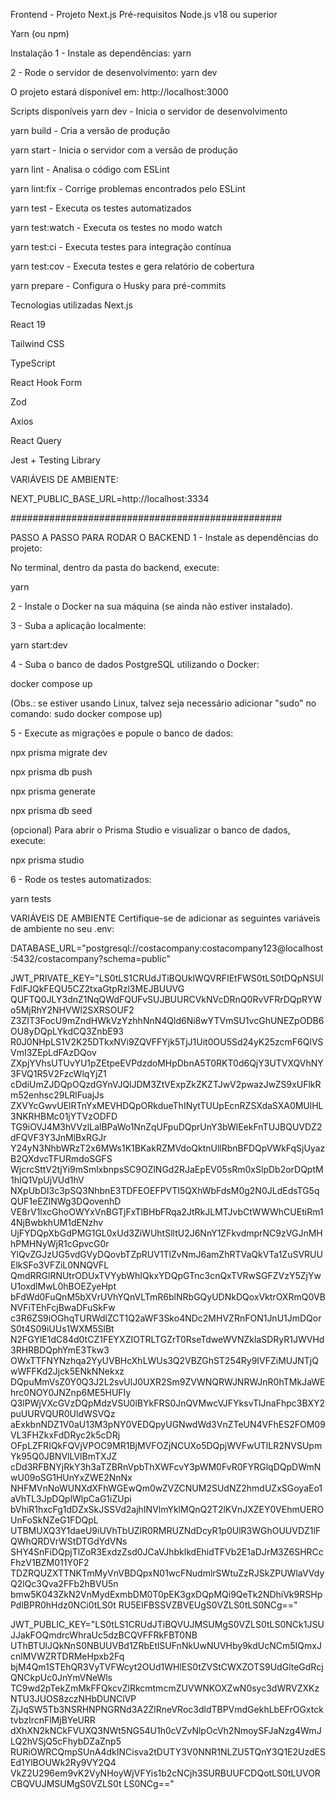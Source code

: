 Frontend - Projeto Next.js
Pré-requisitos
Node.js v18 ou superior

Yarn (ou npm)

Instalação
1 - Instale as dependências:
yarn

2 - Rode o servidor de desenvolvimento:
yarn dev

O projeto estará disponível em:
http://localhost:3000

Scripts disponíveis
yarn dev - Inicia o servidor de desenvolvimento

yarn build - Cria a versão de produção

yarn start - Inicia o servidor com a versão de produção

yarn lint - Analisa o código com ESLint

yarn lint:fix - Corrige problemas encontrados pelo ESLint

yarn test - Executa os testes automatizados

yarn test:watch - Executa os testes no modo watch

yarn test:ci - Executa testes para integração contínua

yarn test:cov - Executa testes e gera relatório de cobertura

yarn prepare - Configura o Husky para pré-commits

Tecnologias utilizadas
Next.js

React 19

Tailwind CSS

TypeScript

React Hook Form

Zod

Axios

React Query

Jest + Testing Library

VARIÁVEIS DE AMBIENTE:

NEXT_PUBLIC_BASE_URL=http://localhost:3334

#################################################

PASSO A PASSO PARA RODAR O BACKEND
1 - Instale as dependências do projeto:

No terminal, dentro da pasta do backend, execute:

yarn

2 - Instale o Docker na sua máquina (se ainda não estiver instalado).

3 - Suba a aplicação localmente:

yarn start:dev

4 - Suba o banco de dados PostgreSQL utilizando o Docker:

docker compose up

(Obs.: se estiver usando Linux, talvez seja necessário adicionar "sudo" no comando: sudo docker compose up)

5 - Execute as migrações e popule o banco de dados:

npx prisma migrate dev

npx prisma db push

npx prisma generate

npx prisma db seed

(opcional) Para abrir o Prisma Studio e visualizar o banco de dados, execute:

npx prisma studio

6 - Rode os testes automatizados:

yarn tests

VARIÁVEIS DE AMBIENTE
Certifique-se de adicionar as seguintes variáveis de ambiente no seu .env:

DATABASE_URL="postgresql://costacompany:costacompany123@localhost:5432/costacompany?schema=public"

JWT_PRIVATE_KEY="LS0tLS1CRUdJTiBQUklWQVRFIEtFWS0tLS0tDQpNSUlFdlFJQkFEQU5CZ2txaGtpRzl3MEJBUUVG
QUFTQ0JLY3dnZ1NqQWdFQUFvSUJBUURCVkNVcDRnQ0RvVFRrDQpRYWo5MjRhY2NHVWl2SXRSOUF2
Z3ZIT3FocU9mZndHWkVzYzhhNnN4Qld6Ni8wYTVmSU1vcGhUNEZpODB6OU8yDQpLYkdCQ3ZnbE93
R0J0NHpLS1V2K25DTkxNVi9ZQVFFYjk5TjJ1Uit0OU5Sd24yK25zcmF6QlVSVmI3ZEpLdFAzDQov
ZXpjYVhsUTUvYU1pZEtpeEVPdzdoMHpDbnA5T0RKT0d6QjY3UTVXQVhNY3FVQ1R5V2FzcWlqYjZ1
cDdiUmZJDQpOQzdGYnVJQlJDM3ZtVExpZkZKZTJwV2pwazJwZS9xUFlkRm52enhsc29LRlFuajJs
ZXVYcGwvUElRTnYxMEVHDQpORkdueThINytTUUpEcnRZSXdaSXA0MUlHL3NKRHBMc01jYTVzODFD
TG9iOVJ4M3hVVzlLalBPaWo1NnZqUFpuDQprUnY3bWlEekFnTUJBQUVDZ2dFQVF3Y3JnMlBxRGJr
Y24yN3NhbWRzT2x6MWs1K1BKakRZMVdoQktnUllRbnBFDQpVWkFqSjUyazB2QXdvcTFURmdoSGFS
WjcrcSttV2tjYi9mSmlxbnpsSC9OZlNGd2RJaEpEV05sRm0xSlpDb2orDQptM1hIQ1VpUjVUd1hV
NXpUbDI3c3pSQ3NhbnE3TDFEOEFPVTI5QXhWbFdsM0g2N0JLdEdsTG5qQUF1eEZINWg3DQovenhD
VE8rV1lxcGhoOWYxVnBGTjFxTlBHbFRqa2JtRkJLMTJvbCtWWWhCUEtiRm14NjBwbkhUM1dENzhv
UjFYDQpXbGdPMG1GL0xUd3ZiWUhtSlltU2J6NnY1ZFkvdmprNC9zVGJnMHhPMHNyWjR1cGpvcG0r
YlQvZGJzUG5vdGVyDQovbTZpRUV1TlZvNmJ6amZhRTVaQkVTa1ZuSVRUUElkSFo3VFZiL0NNQVFL
QmdRRGlRNUtrODUxTVYybWhIQkxYDQpGTnc3cnQxTVRwSGFZVzY5ZjYwU1oxdlMwL0hBOEZyeHpt
bFdWd0FuQnM5bXVrUVhYQnVLTmR6blNRbGQyUDNkDQoxVktrOXRmQ0VBNVFiTEhFcjBwaDFuSkFw
c3R6ZS9iOGhqTURWdlZCT1Q2aWF3Sko4NDc2MHVZRnFON1JnU1JmDQorS0t4S09iUUs1WXM5SlBt
N2FGYlE1dC84d0tCZ1FEYXZIOTRLTGZrT0RseTdweWVNZklaSDRyR1JWVHd3RHRBDQphYmE3Tkw3
OWxTTFNYNzhqa2YyUVBHcXhLWUs3Q2VBZGhST254Ry9IVFZiMUJNTjQwWFFKd2Jjck5ENkNNekxz
DQpuMmVsZ0Y0Q3J2L2svUlJ0UXR2Sm9ZVWNQRWJNRWJnR0hTMkJaWEhrc0NOY0JNZnp6ME5HUFIy
Q3lPWjVXcGVzDQpMdzVSU0lBYkFRS0JnQVMwcVJFYksvTlJnaFhpc3BXY2puUURVQUR0UldWSVQz
aExkbnNDZ1V0aU13M3pNY0VEDQpyUGNwdWd3VnZTeUN4VFhES2FOM09VL3FHZkxFdDRyc2k5cDRj
OFpLZFRIQkFQVjVPOC9MR1BjMVFOZjNCUXo5DQpjWVFwUTlLR2NVSUpmYk95Q0JBNVlLVlBmTXJZ
cDd3RFBNYjRkY3h3aTZBRnVpbThXWFcvY3pWM0FvR0FYRGlqDQpDWmNwU09oSG1HUnYxZWE2NnNx
NHFMVnNoWUNXdXFhWGEwQm0wZVZCNUM2SUdNZ2hmdUZxSGoyaEo1aVhTL3JpDQplWlpCaG1iZUpi
bVhiR1hxcFg1dDZxSkJSSVd2ajhINVlmYklMQnQ2T2lKVnJXZEY0VEhmUEROUnFoSkNZeG1FDQpL
UTBMUXQ3Y1daeU9iUVhTbUZlR0RMRUZNdDcyR1p0UlR3WGhOUUVDZ1lFQWhQRDVrWStDTGdYdVNs
SHY4SnFiDQpjTlZoR3ExdzZsd0JCaVJhbklkdEhidTFVb2E1aDJrM3Z6SHRCcFhzV1BZM011Y0F2
TDZRQUZXTTNKTmMyVnVBDQpxN01wcFNudmlrSWtuZzRJSkZPUWlaVVdyQ2lQc3Qva2FFb2hBVU5n
bmw5K043ZkN2VnMydExmbDM0T0pEK3gxDQpMQi9QeTk2NDhiVk9RSHpPdlBPR0hHdz0NCi0tLS0t
RU5EIFBSSVZBVEUgS0VZLS0tLS0NCg=="

JWT_PUBLIC_KEY="LS0tLS1CRUdJTiBQVUJMSUMgS0VZLS0tLS0NCk1JSUJJakFOQmdrcWhraUc5dzBCQVFFRkFBT0NB
UThBTUlJQkNnS0NBUUVBd1ZRbEtlSUFnNkUwNUVHby9kdUcNCm5IQmxJcnlMVWZRTDRMeHpxb2Fq
bjM4Qm1STEhQR3VyTVFWcyt2OUd1WHlES0tZVStCWXZOTS9UdGlteGdRcjQNCkpUc0JnYmVNeWls
TC9wd2pTekZmMkFFQkcvZlRkcmtmcmZUVWNKOXZwN0syc3dWRVZXKzNTU3JUOS8zczNHbDUNClVP
ZjJqSW5Tb3NSRHNPNGRNd3A2ZlRneVRoc3dldTBPVmdGekhLbEFrOGxtcktvbzIrcnFlMjBYeURR
dXhXN2kNCkFVUXQ3NWt5NG54U1h0cVZvNlpOcVh2NmoySFJaNzg4WmJLQ2hVSjQ5cFhybDZaZnp5
RURiOWRCQmpSUnA4dkINCisva2tDUTY3V0NNR1NLZU5TQnY3Q1E2UzdESEd1YlBOUWk2Ry9VY2Q4
VkZ2U296em9vK2VyNHoyWjVFYis1b2cNCjh3SURBUUFCDQotLS0tLUVORCBQVUJMSUMgS0VZLS0t
LS0NCg=="
